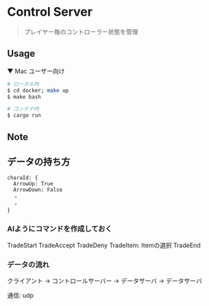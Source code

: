 # Control Server

> プレイヤー毎のコントローラー状態を管理

## Usage

▼ Mac ユーザー向け
```sh
# ローカル内
$ cd docker; make up
$ make bash

# コンテナ内
$ cargo run
```

## Note

## データの持ち方

```
charaId: {
  ArrowUp: True
  ArrowDown: False
  ・
  ・
}
```

### AIようにコマンドを作成しておく
TradeStart
TradeAccept
TradeDeny
TradeItem: Itemの選択
TradeEnd

### データの流れ

クライアント → コントロールサーバー → データサーバ → データサーバ

通信: udp
